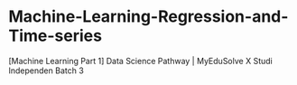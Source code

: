 # Machine-Learning-Regression-and-Time-series
[Machine Learning Part 1] Data Science Pathway | MyEduSolve X Studi Independen Batch 3
